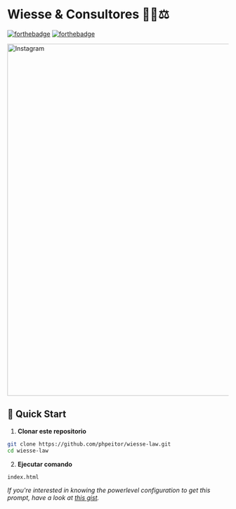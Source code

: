 # Wiesse & Consultores 👨‍⚖️⚖️

[![forthebadge](http://forthebadge.com/images/badges/made-with-html.svg)](https://www.linkedin.com/in/drphp/)
[![forthebadge](http://forthebadge.com/images/badges/built-with-love.svg)](https://www.linkedin.com/in/drphp/)

<a href="https://www.instagram.com/amvsoft.tech/">
  <img src="https://wiesseconsultores.com/img/rev-main-img-2.jpg" alt="Instagram" width="800">
</a>

## 🚀 Quick Start

1. **Clonar este repositorio**
```bash
git clone https://github.com/phpeitor/wiesse-law.git
cd wiesse-law
```
2. **Ejecutar comando**
```bash
index.html
```

*If you're interested in knowing the powerlevel configuration to get this prompt, have a look at [this gist](https://github.com/phpeitor/).*
